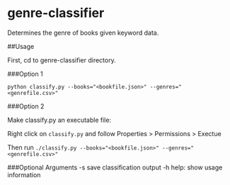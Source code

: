 # genre-classifier
Determines the genre of books given keyword data.

##Usage

First, cd to genre-classifier directory.

###Option 1

```python classify.py --books="<bookfile.json>" --genres="<genrefile.csv>"```

###Option 2

Make classify.py an executable file:

Right click on ```classify.py``` and follow Properties > Permissions > Exectue

Then run ```./classify.py --books="<bookfile.json>" --genres="<genrefile.csv>"```

###Optional Arguments
-s     save classification output
-h     help: show usage information
